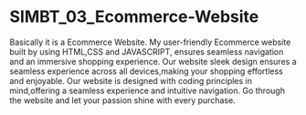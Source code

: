 # SIMBT_03_Ecommerce-Website

Basically it is a Ecommerce Website.
My user-friendly Ecommerce website built by using HTML,CSS and JAVASCRIPT, ensures seamless navigation and an immersive shopping experience.
Our website sleek design ensures a seamless experience across all devices,making your shopping effortless and enjoyable.
Our website is designed with coding principles in mind,offering a seamless experience and intuitive navigation.
Go through the website and let your passion shine with every purchase.
